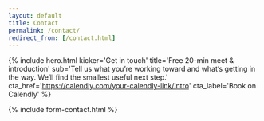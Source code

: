 ```yaml
---
layout: default
title: Contact
permalink: /contact/
redirect_from: [/contact.html]
---
```


{% include hero.html
  kicker='Get in touch'
  title='Free 20-min meet & introduction'
  sub='Tell us what you’re working toward and what’s getting in the way. We’ll find the smallest useful next step.'
  cta_href='https://calendly.com/your-calendly-link/intro'
  cta_label='Book on Calendly'
%}


<div class="page-panel">
  {% include form-contact.html %}
</div>
